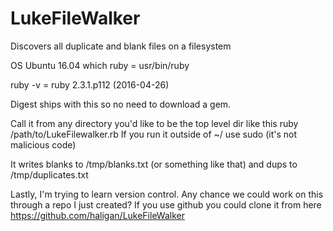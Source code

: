 # LukeFileWalker
Discovers all duplicate and blank files on a filesystem

OS Ubuntu 16.04
which ruby = usr/bin/ruby

ruby -v = ruby 2.3.1.p112 (2016-04-26)

Digest ships with this so no need to download a gem.

Call it from any directory you'd like to be the top level dir like this ruby /path/to/LukeFilewalker.rb If you run it outside of ~/ use sudo (it's not malicious code)

It writes blanks to /tmp/blanks.txt (or something like that) and dups to /tmp/duplicates.txt

Lastly, I'm trying to learn version control. Any chance we could work on this through a repo I just created? If you use github you could clone it from here https://github.com/haligan/LukeFileWalker

